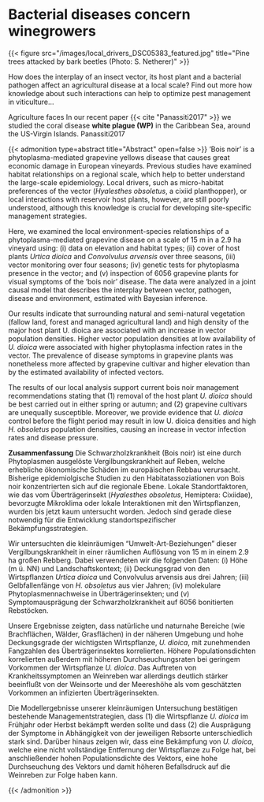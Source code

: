 # Bacterial diseases concern winegrowers


{{< figure src="/images/local_drivers_DSC05383_featured.jpg" title="Pine trees attacked by bark beetles (Photo: S. Netherer)" >}}

How does the interplay of an insect vector, its host plant and a bacterial pathogen affect an agricultural disease at a local scale? Find out more how knowledge about such interactions can help to optimize pest management in viticulture...

Agriculture faces In our recent paper {{< cite "Panassiti2017" >}} we studied the coral disease **white plague (WP)** in the Caribbean Sea, around the US-Virgin Islands. 
Panassiti2017

{{< admonition type=abstract title="Abstract" open=false >}}
‘Bois noir’ is a phytoplasma-mediated grapevine yellows disease that causes great economic damage in European vineyards. Previous studies have examined habitat relationships on a regional scale, which help to better understand the large-scale epidemiology. Local drivers, such as micro-habitat preferences of the vector (*Hyalesthes obsoletus*, a cixiid planthopper), or local interactions with reservoir host plants, however, are still poorly understood, although this knowledge is crucial for developing site-specific management strategies.

Here, we examined the local environment-species relationships of a phytoplasma-mediated grapevine disease on a scale of 15 m in a 2.9 ha vineyard using: (i) data on elevation and habitat types; (ii) cover of host plants *Urtica dioica* and *Convolvulus arvensis* over three seasons, (iii) vector monitoring over four seasons; (iv) genetic tests for phytoplasma presence in the vector; and (v) inspection of 6056 grapevine plants for visual symptoms of the ‘bois noir’ disease. The data were analyzed in a joint causal model that describes the interplay between vector, pathogen, disease and environment, estimated with Bayesian inference.

Our results indicate that surrounding natural and semi-natural vegetation (fallow land, forest and managed agricultural land) and high density of the major host plant U. dioica are associated with an increase in vector population densities. Higher vector population densities at low availability of *U. dioica* were associated with higher phytoplasma infection rates in the vector. The prevalence of disease symptoms in grapevine plants was nonetheless more affected by grapevine cultivar and higher elevation than by the estimated availability of infected vectors.

The results of our local analysis support current bois noir management recommendations stating that (1) removal of the host plant *U. dioica* should be best carried out in either spring or autumn; and (2) grapevine cultivars are unequally susceptible. Moreover, we provide evidence that *U. dioica* control before the flight period may result in low U. dioica densities and high *H. obsoletus* population densities, causing an increase in vector infection rates and disease pressure.

**Zusammenfassung**
Die Schwarzholzkrankheit (Bois noir) ist eine durch Phytoplasmen ausgelöste Vergilbungskrankheit auf Reben, welche erhebliche ökonomische Schäden im europäischen Rebbau verursacht. Bisherige epidemiolgische Studien zu den Habitatassoziationen von Bois noir konzentrierten sich auf die regionale Ebene. Lokale Standortfaktoren, wie das vom Überträgerinsekt (*Hyalesthes obsoletus*, Hemiptera: Cixiidae), bevorzugte Mikroklima oder lokale Interaktionen mit den Wirtspflanzen, wurden bis jetzt kaum untersucht worden. Jedoch sind gerade diese notwendig für die Entwicklung standortspezifischer Bekämpfungsstrategien.

Wir untersuchten die kleinräumigen “Umwelt-Art-Beziehungen” dieser Vergilbungskrankheit in einer räumlichen Auflösung von 15 m in einem 2.9 ha großen Rebberg. Dabei verwendeten wir die folgenden Daten: (i) Höhe (m ü. NN) und Landschaftskontext; (ii) Deckungsgrad von den Wirtspflanzen *Urtica dioica* und Convolvulus arvensis aus drei Jahren; (iii) Gelbfallenfänge von *H. obsoletus* aus vier Jahren; (iv) molekulare Phytoplasmennachweise in Überträgerinsekten; und (v) Symptomausprägung der Schwarzholzkrankheit auf 6056 bonitierten Rebstöcken.

Unsere Ergebnisse zeigten, dass natürliche und naturnahe Bereiche (wie Brachflächen, Wälder, Grasflächen) in der näheren Umgebung und hohe Deckungsgrade der wichtigsten Wirtspflanze, *U. dioica*, mit zunehmenden Fangzahlen des Überträgerinsektes korrelierten. Höhere Populationsdichten korrelierten außerdem mit höheren Durchseuchungsraten bei geringem Vorkommen der Wirtspflanze *U. dioica*. Das Auftreten von Krankheitssymptomen an Weinreben war allerdings deutlich stärker beeinflußt von der Weinsorte und der Meereshöhe als vom geschätzten Vorkommen an infizierten Überträgerinsekten.

Die Modellergebnisse unserer kleinräumigen Untersuchung bestätigen bestehende Managementstrategien, dass (1) die Wirtspflanze *U. dioica* im Frühjahr oder Herbst bekämpft werden sollte und dass (2) die Ausprägung der Symptome in Abhängigkeit von der jeweiligen Rebsorte unterschiedlich stark sind. Darüber hinaus zeigen wir, dass eine Bekämpfung von *U. dioica*, welche eine nicht vollständige Entfernung der Wirtspflanze zu Folge hat, bei anschließender hohen Populationsdichte des Vektors, eine hohe Durchseuchung des Vektors und damit höheren Befallsdruck auf die Weinreben zur Folge haben kann.

{{< /admonition >}}
